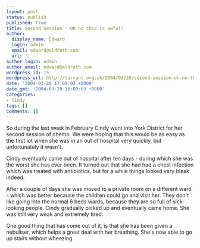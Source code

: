 ```yaml
---
layout: post
status: publish
published: true
title: Second Session - Oh no this is awful!
author:
  display_name: Edward
  login: admin
  email: edward@aldreth.com
  url: ''
author_login: admin
author_email: edward@aldreth.com
wordpress_id: 15
wordpress_url: http://tarrant.org.uk/2004/03/20/second-session-oh-no-this-is-awful/
date: '2004-03-20 17:09:03 +0000'
date_gmt: '2004-03-20 16:09:03 +0000'
categories:
- Cindy
tags: []
comments: []
---
```


So during the last week in February Cindy went into York District for
her second session of chemo. We were hoping that this would be as easy
as the first lot when she was in an out of hospital very quickly, but
unfortunately it wasn\'t.

Cindy eventually came out of hospital after ten days - during which she
was the worst she has ever been. It turned out that she had had a chest
infection which was treated with antibiotics, but for a while things
looked very bleak indeed.

After a couple of days she was moved to a private room on a different
ward - which was better because the children could go and visit her.
They don\'t like going into the normal 6 beds wards, because they are so
full of sick-looking people. Cindy gradually picked up and eventually
came home. She was still very weak and extremely tired.

One good thing that has come out of it, is that she has been given a
nebuliser, which helps a great deal with her breathing. She\'s now able
to go up stairs without wheezing.

